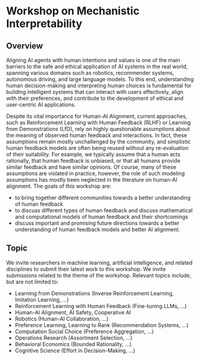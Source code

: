 # Workshop on Mechanistic Interpretability

## Overview

Aligning AI agents with human intentions and values is one of the main barriers to the safe and ethical application of AI systems in the real world, spanning various domains such as robotics, recommender systems, autonomous driving, and large language models. To this end, understanding human decision-making and interpreting human choices is fundamental for building intelligent systems that can interact with users effectively, align with their preferences, and contribute to the development of ethical and user-centric AI applications. 

Despite its vital importance for Human-AI Alignment, current approaches, such as Reinforcement Learning with Human Feedback (RLHF) or Learning from Demonstrations (LfD), rely on highly questionable assumptions about the meaning of observed human feedback and interactions. In fact, these assumptions remain mostly unchallenged by the community, and simplistic human feedback models are often being reused without any re-evaluation of their suitability. For example, we typically assume that a human acts rationally, that human feedback is unbiased, or that all humans provide similar feedback and have similar opinions. Of course, many of these assumptions are violated in practice, however, the role of such modeling assumptions has mostly been neglected in the literature on human-AI alignment. The goals of this workshop are: 
- to bring together different communities towards a better understanding of human feedback 
- to discuss different types of human feedback and discuss mathematical and computational models of human feedback and their shortcomings
- discuss important and promising future directions towards a better understanding of human feedback models and better AI alignment. 

## Topic

We invite researchers in machine learning, artificial intelligence, and related disciplines to submit their latest work to this workshop. We invite submissions related to the theme of the workshop. Relevant topics include, but are not limited to: 
- Learning from Demonstrations (Inverse Reinforcement Learning, Imitation Learning, ...)
- Reinforcement Learning with Human Feedback (Fine-tuning LLMs, ...)
- Human-AI Alignment, AI Safety, Cooperative AI 
- Robotics (Human-AI Collaboration, ...) 
- Preference Learning, Learning to Rank (Recommendation Systems, ...)
- Computation Social Choice (Preference Aggregation, ...) 
- Operations Research (Assortment Selection, ...)
- Behavioral Economics (Bounded Rationality, ...)
- Cognitive Science (Effort in Decision-Making, ...)
